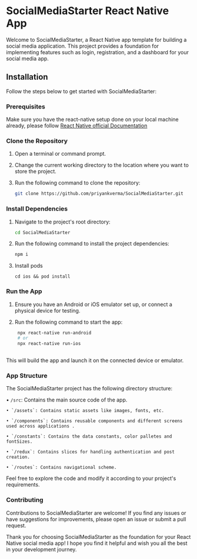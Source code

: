 # SocialMediaStarter React Native App

Welcome to SocialMediaStarter, a React Native app template for building a social media application. This project provides a foundation for implementing features such as login, registration, and a dashboard for your social media app.

## Installation

Follow the steps below to get started with SocialMediaStarter:

### Prerequisites

Make sure you have the react-native setup done on your local machine already, please follow [React Native official Documentation](https://reactnative.dev/docs/environment-setup)

### Clone the Repository

1. Open a terminal or command prompt.
2. Change the current working directory to the location where you want to store the project.
3. Run the following command to clone the repository:

   ```bash
   git clone https://github.com/priyankverma/SocialMediaStarter.git
   
### Install Dependencies

1. Navigate to the project's root directory:

   ```bash
   cd SocialMediaStarter
   
2. Run the following command to install the project dependencies:

   ```bash
   npm i
   
3. Install pods 

   ```
   cd ios && pod install 
   
### Run the App

1. Ensure you have an Android or iOS emulator set up, or connect a physical device for testing.
2. Run the following command to start the app:

   ```bash
    npx react-native run-android
    # or
    npx react-native run-ios
    
This will build the app and launch it on the connected device or emulator.

### App Structure
The SocialMediaStarter project has the following directory structure:


• `/src`: Contains the main source code of the app.

    • `/assets`: Contains static assets like images, fonts, etc.

    • `/components`: Contains reusable components and different screens used across applications .

    • `/constants`: Contains the data constants, color palletes and fontSizes.

    • `/redux`: Contains slices for handling authentication and post creation.

    • `/routes`: Contains navigational scheme.


Feel free to explore the code and modify it according to your project's requirements.

### Contributing
Contributions to SocialMediaStarter are welcome! If you find any issues or have suggestions for improvements, please open an issue or submit a pull request.


Thank you for choosing SocialMediaStarter as the foundation for your React Native social media app! I hope you find it helpful and wish you all the best in your development journey.









